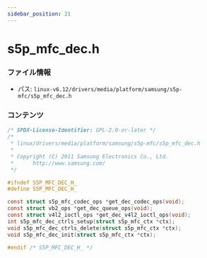 ```yaml
---
sidebar_position: 21
---
```

# s5p_mfc_dec.h

### ファイル情報

- パス: `linux-v6.12/drivers/media/platform/samsung/s5p-mfc/s5p_mfc_dec.h`

### コンテンツ

```h
/* SPDX-License-Identifier: GPL-2.0-or-later */
/*
 * linux/drivers/media/platform/samsung/s5p-mfc/s5p_mfc_dec.h
 *
 * Copyright (C) 2011 Samsung Electronics Co., Ltd.
 *		http://www.samsung.com/
 */

#ifndef S5P_MFC_DEC_H_
#define S5P_MFC_DEC_H_

const struct s5p_mfc_codec_ops *get_dec_codec_ops(void);
const struct vb2_ops *get_dec_queue_ops(void);
const struct v4l2_ioctl_ops *get_dec_v4l2_ioctl_ops(void);
int s5p_mfc_dec_ctrls_setup(struct s5p_mfc_ctx *ctx);
void s5p_mfc_dec_ctrls_delete(struct s5p_mfc_ctx *ctx);
void s5p_mfc_dec_init(struct s5p_mfc_ctx *ctx);

#endif /* S5P_MFC_DEC_H_ */

```

